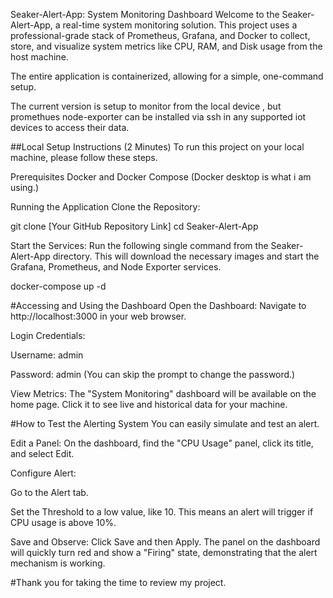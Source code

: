 Seaker-Alert-App: System Monitoring Dashboard
Welcome to the Seaker-Alert-App, a real-time system monitoring solution. This project uses a professional-grade stack of Prometheus, Grafana, and Docker to collect, store, and visualize system metrics like CPU, RAM, and Disk usage from the host machine.

The entire application is containerized, allowing for a simple, one-command setup.

The current version is setup to monitor from the local device , but promethues node-exporter can be installed via ssh in any supported iot devices to access their data.

##Local Setup Instructions (2 Minutes)
To run this project on your local machine, please follow these steps.

Prerequisites
Docker and Docker Compose (Docker desktop is what i am using.)

Running the Application
Clone the Repository:

git clone [Your GitHub Repository Link]
cd Seaker-Alert-App

Start the Services:
Run the following single command from the Seaker-Alert-App directory. This will download the necessary images and start the Grafana, Prometheus, and Node Exporter services.

docker-compose up -d

#Accessing and Using the Dashboard
Open the Dashboard:
Navigate to http://localhost:3000 in your web browser.

Login Credentials:

Username: admin

Password: admin
(You can skip the prompt to change the password.)

View Metrics:
The "System Monitoring" dashboard will be available on the home page. Click it to see live and historical data for your machine.

#How to Test the Alerting System
You can easily simulate and test an alert.

Edit a Panel: On the dashboard, find the "CPU Usage" panel, click its title, and select Edit.

Configure Alert:

Go to the Alert tab.

Set the Threshold to a low value, like 10. This means an alert will trigger if CPU usage is above 10%.

Save and Observe: Click Save and then Apply. The panel on the dashboard will quickly turn red and show a "Firing" state, demonstrating that the alert mechanism is working.


#Thank you for taking the time to review my project.